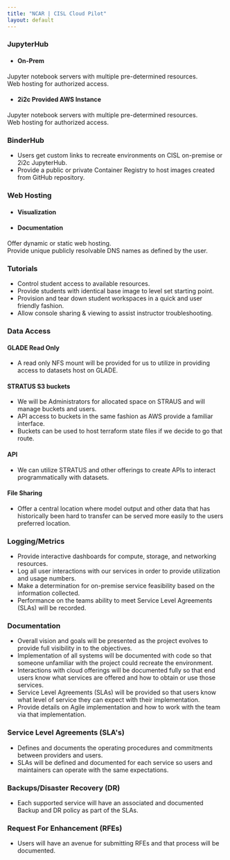 ```yaml
---
title: "NCAR | CISL Cloud Pilot"
layout: default
---
```


### JupyterHub

* #### On-Prem
Jupyter notebook servers with multiple pre-determined resources. <br>
Web hosting for authorized access.

* #### 2i2c Provided AWS Instance
Jupyter notebook servers with multiple pre-determined resources. <br>
Web hosting for authorized access.

### BinderHub
* Users get custom links to recreate environments on CISL on-premise or 2i2c JupyterHub. <br>
* Provide a public or private Container Registry to host images created from GitHub repository. <br>

### Web Hosting
* #### Visualization
* #### Documentation
Offer dynamic or static web hosting. <br>
Provide unique publicly resolvable DNS names as defined by the user. <br>

### Tutorials
* Control student access to available resources. <br>
* Provide students with identical base image to level set starting point. <br>
* Provision and tear down student workspaces in a quick and user friendly fashion. <br>
* Allow console sharing & viewing to assist instructor troubleshooting. <br>

### Data Access

#### GLADE Read Only
* A read only NFS mount will be provided for us to utilize in providing access to datasets host on GLADE.

#### STRATUS S3 buckets
* We will be Administrators for allocated space on STRAUS and will manage buckets and users. <br>
* API access to buckets in the same fashion as AWS provide a familiar interface. <br>
* Buckets can be used to host terraform state files if we decide to go that route. <br>

#### API
* We can utilize STRATUS and other offerings to create APIs to interact programmatically with datasets. <br>

#### File Sharing
* Offer a central location where model output and other data that has historically been hard to transfer can be served more easily to the users preferred location. 

### Logging/Metrics
* Provide interactive dashboards for compute, storage, and networking resources. <br>
* Log all user interactions with our services in order to provide utilization and usage numbers. <br>
* Make a determination for on-premise service feasibility based on the information collected. <br>
* Performance on the teams ability to meet Service Level Agreements (SLAs) will be recorded. 

### Documentation
* Overall vision and goals will be presented as the project evolves to provide full visibility in to the objectives. <br>
* Implementation of all systems will be documented with code so that someone unfamiliar with the project could recreate the environment. <br>
* Interactions with cloud offerings will be documented fully so that end users know what services are offered and how to obtain or use those services. <br>
* Service Level Agreements (SLAs) will be provided so that users know what level of service they can expect with their implementation. <br>
* Provide details on Agile implementation and how to work with the team via that implementation. <br>

### Service Level Agreements (SLA's) 
* Defines and documents the operating procedures and commitments between providers and users. <br>
* SLAs will be defined and documented for each service so users and maintainers can operate with the same expectations. <br>

### Backups/Disaster Recovery (DR)
* Each supported service will have an associated and documented Backup and DR policy as part of the SLAs.

### Request For Enhancement (RFEs)
* Users will have an avenue for submitting RFEs and that process will be documented.